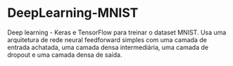 # DeepLearning-MNIST
Deep learning - Keras e TensorFlow para treinar o dataset MNIST. Usa uma arquitetura de rede neural feedforward simples com uma camada de entrada achatada, uma camada densa intermediária, uma camada de dropout e uma camada densa de saída.
